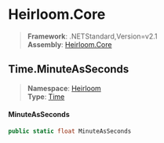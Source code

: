 # Heirloom.Core

> **Framework**: .NETStandard,Version=v2.1  
> **Assembly**: [Heirloom.Core][0]  

## Time.MinuteAsSeconds

> **Namespace**: [Heirloom][0]  
> **Type**: [Time][1]  

#### MinuteAsSeconds

```cs
public static float MinuteAsSeconds
```

[0]: ../Heirloom.Core.md
[1]: Heirloom.Time.md
